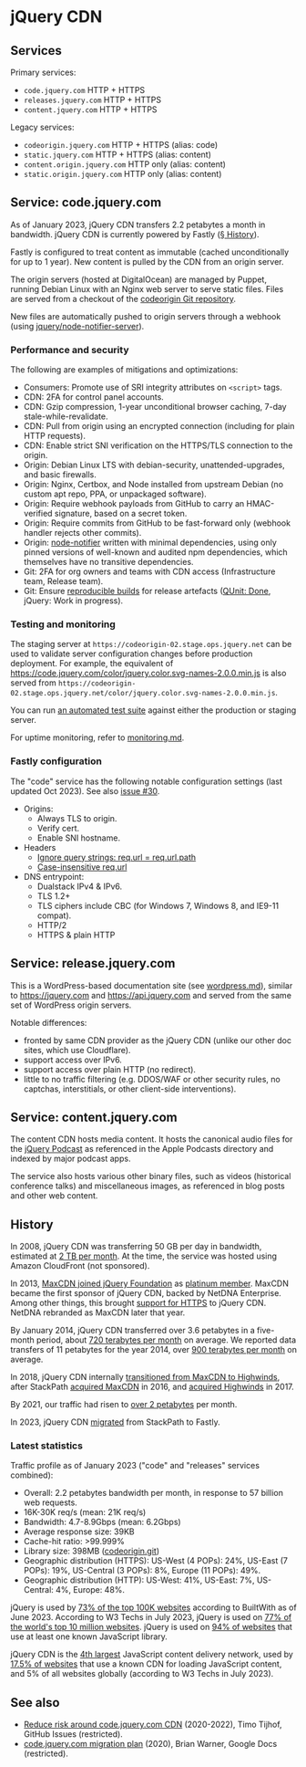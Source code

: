 # jQuery CDN

## Services

Primary services:
* `code.jquery.com` HTTP + HTTPS
* `releases.jquery.com` HTTP + HTTPS
* `content.jquery.com` HTTP + HTTPS

Legacy services:
* `codeorigin.jquery.com` HTTP + HTTPS (alias: code)
* `static.jquery.com` HTTP + HTTPS (alias: content)
* `content.origin.jquery.com` HTTP only (alias: content)
* `static.origin.jquery.com` HTTP only (alias: content)

## Service: code.jquery.com

As of January 2023, jQuery CDN transfers 2.2 petabytes a month in bandwidth. jQuery CDN is currently powered by Fastly ([§ History](#history)).

Fastly is configured to treat content as immutable (cached unconditionally for up to 1 year). New content is pulled by the CDN from an origin server.

The origin servers (hosted at DigitalOcean) are managed by Puppet, running Debian Linux with an Nginx web server to serve static files. Files are served from a checkout of the [codeorigin Git repository](https://github.com/jquery/codeorigin.jquery.com).

New files are automatically pushed to origin servers through a webhook (using [jquery/node-notifier-server](https://github.com/jquery/node-notifier-server)).

### Performance and security

The following are examples of mitigations and optimizations:

* Consumers: Promote use of SRI integrity attributes on `<script>` tags.
* CDN: 2FA for control panel accounts.
* CDN: Gzip compression, 1-year unconditional browser caching, 7-day stale-while-revalidate.
* CDN: Pull from origin using an encrypted connection (including for plain HTTP requests).
* CDN: Enable strict SNI verification on the HTTPS/TLS connection to the origin.
* Origin: Debian Linux LTS with debian-security, unattended-upgrades, and basic firewalls.
* Origin: Nginx, Certbox, and Node installed from upstream Debian (no custom apt repo, PPA, or unpackaged software).
* Origin: Require webhook payloads from GitHub to carry an HMAC-verified signature, based on a secret token.
* Origin: Require commits from GitHub to be fast-forward only (webhook handler rejects other commits).
* Origin: [node-notifier](https://github.com/jquery/node-notifier-server) written with minimal dependencies, using only pinned versions of well-known and audited npm dependencies, which themselves have no transitive dependencies.
* Git: 2FA for org owners and teams with CDN access (Infrastructure team, Release team).
* Git: Ensure [reproducible builds](https://reproducible-builds.org/) for release artefacts ([QUnit: Done](https://github.com/qunitjs/qunit/actions/workflows/reproducible.yaml), jQuery: Work in progress).

### Testing and monitoring

The staging server at `https://codeorigin-02.stage.ops.jquery.net` can be used to validate server configuration changes before production deployment. For example, the equivalent of <https://code.jquery.com/color/jquery.color.svg-names-2.0.0.min.js> is also served from `https://codeorigin-02.stage.ops.jquery.net/color/jquery.color.svg-names-2.0.0.min.js`.

You can run [an automated test suite](https://github.com/jquery/codeorigin.jquery.com/tree/main/test) against either the production or staging server.

For uptime monitoring, refer to [monitoring.md](./monitoring.md).

### Fastly configuration

The "code" service has the following notable configuration settings (last updated Oct 2023). See also [issue #30](https://github.com/jquery/infrastructure-puppet/issues/30).

* Origins:
  * Always TLS to origin.
  * Verify cert.
  * Enable SNI hostname.
* Headers
  * [Ignore query strings: req.url = req.url.path](https://docs.fastly.com/en/guides/making-query-strings-agnostic)
  * [Case-insensitive req.url](https://developer.fastly.com/reference/vcl/functions/strings/std-tolower/)
* DNS entrypoint:
  * Dualstack IPv4 & IPv6.
  * TLS 1.2+
  * TLS ciphers include CBC (for Windows 7, Windows 8, and IE9-11 compat).
  * HTTP/2
  * HTTPS & plain HTTP

## Service: release.jquery.com

This is a WordPress-based documentation site (see [wordpress.md](./wordpress.md)), similar to https://jquery.com and https://api.jquery.com and served from the same set of WordPress origin servers.

Notable differences:

* fronted by same CDN provider as the jQuery CDN (unlike our other doc sites, which use Cloudflare).
* support access over IPv6.
* support access over plain HTTP (no redirect).
* little to no traffic filtering (e.g. DDOS/WAF or other security rules, no captchas, interstitials, or other client-side interventions).

## Service: content.jquery.com

The content CDN hosts media content. It hosts the canonical audio files for the [jQuery Podcast](https://podcast.jquery.com/) as referenced in the Apple Podcasts directory and indexed by major podcast apps.

The service also hosts various other binary files, such as videos (historical conference talks) and miscellaneous images, as referenced in blog posts and other web content.

## History

In 2008, jQuery CDN was transferring 50 GB per day in bandwidth, estimated at [2 TB per month](https://blog.jquery.com/2008/11/19/cloudfront-cdn-for-jquery/). At the time, the service was hosted using Amazon CloudFront (not sponsored).

In 2013, [MaxCDN joined jQuery Foundation](https://blog.jquery.com/2014/01/14/jquerys-content-delivery-network-you-got-served/) as [platinum member](https://web.archive.org/web/20150212105155/jquery.org/members/). MaxCDN became the first sponsor of jQuery CDN, backed by NetDNA Enterprise. Among other things, this brought [support for HTTPS](https://blog.jquery.com/2014/01/13/the-state-of-jquery-2014/) to jQuery CDN. NetDNA rebranded as MaxCDN later that year.

By January 2014, jQuery CDN transferred over 3.6 petabytes in a five-month period, about [720 terabytes per month](https://blog.jquery.com/2014/01/14/jquerys-content-delivery-network-you-got-served/) on average. We reported data transfers of 11 petabytes for the year 2014, over [900 terabytes per month](https://blog.jquery.com/2015/02/11/jquery-foundation-2014-annual-report/) on average.

In 2018, jQuery CDN internally [transitioned from MaxCDN to Highwinds](https://www.stackpath.com/blog/maxcdn-and-securecdn-are-retiring-heres-what-it-means-for-you/), after StackPath [acquired MaxCDN](https://web.archive.org/web/20180309211017/https://www.maxcdn.com/blog/maxcdn-joins-stackpath/) in 2016, and [acquired Highwinds](https://www.stackpath.com/blog/highwinds-joins-stackpath/) in 2017.

By 2021, our traffic had risen to [over 2 petabytes](https://blog.jquery.com/2021/06/17/jquery-project-updates-addressing-temporary-cdn-issues/) per month.

In 2023, jQuery CDN [migrated](https://github.com/jquery/infrastructure-puppet/issues/30) from StackPath to Fastly.

### Latest statistics

Traffic profile as of January 2023 ("code" and "releases" services combined):

* Overall: 2.2 petabytes bandwidth per month, in response to 57 billion web requests.
* 16K-30K req/s (mean: 21K req/s)
* Bandwidth: 4.7-8.9Gbps (mean: 6.2Gbps)
* Average response size: 39KB
* Cache-hit ratio: >99.999%
* Library size: 398MB ([codeorigin.git](https://github.com/jquery/codeorigin.jquery.com))
* Geographic distribution (HTTPS): US-West (4 POPs): 24%, US-East (7 POPs): 19%, US-Central (3 POPs): 8%, Europe (11 POPs): 49%.
* Geographic distribution (HTTP): US-West: 41%, US-East: 7%, US-Central: 4%, Europe: 48%.

jQuery is used by [73% of the top 100K websites](https://trends.builtwith.com/javascript/jQuery) according to BuiltWith as of June 2023. According to W3 Techs in July 2023, jQuery is used on [77% of the world's top 10 million websites](https://w3techs.com/technologies/details/js-jquery). jQuery is used on [94% of websites](https://w3techs.com/technologies/details/js-jquery) that use at least one known JavaScript library.

jQuery CDN is the [4th largest](https://w3techs.com/technologies/overview/content_delivery) JavaScript content delivery network, used by [17.5% of websites](https://w3techs.com/technologies/details/cd-jquerycdn) that use a known CDN for loading JavaScript content, and 5% of all websites globally (according to W3 Techs in July 2023).

## See also

* [Reduce risk around code.jquery.com CDN](https://github.com/jquery/infrastructure/issues/474) (2020-2022), Timo Tijhof, GitHub Issues (restricted).
* [code.jquery.com migration plan](https://docs.google.com/document/d/1olYuJFuBy4gkBE0TY6dxdYCsL5b1p2jBIbksE9TzWqg/edit) (2020), Brian Warner, Google Docs (restricted).
